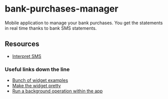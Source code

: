 # bank-purchases-manager
Mobile application to manage your bank purchases. You get the statements in real time thanks to bank SMS statements.

## Resources
- [Interpret SMS](https://youtu.be/9fIiQ9YQ7BI)

### Useful links down the line
- [Bunch of widget examples](https://github.com/android/user-interface-samples/tree/main/AppWidget)
- [Make the widget pretty](https://developer.android.com/develop/ui/views/appwidgets/enhance)
- [Run a background operation within the app](https://developer.android.com/training/run-background-service/create-service)
